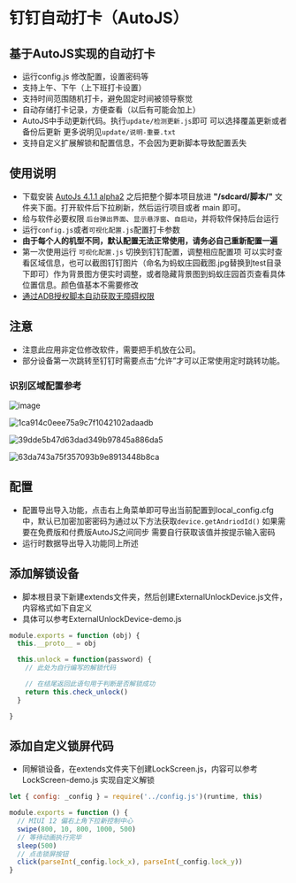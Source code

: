 # 钉钉自动打卡（AutoJS）


## 基于AutoJS实现的自动打卡

- 运行config.js 修改配置，设置密码等
- 支持上午、下午（上下班打卡设置）
- 支持时间范围随机打卡，避免固定时间被领导察觉
- 自动存储打卡记录，方便查看（以后有可能会加上）
- AutoJS中手动更新代码。执行`update/检测更新.js`即可 可以选择覆盖更新或者备份后更新 更多说明见`update/说明-重要.txt`
- 支持自定义扩展解锁和配置信息，不会因为更新脚本导致配置丢失


## 使用说明

- 下载安装 [AutoJs 4.1.1 alpha2](http://47.110.40.234/autojs/autojs-4.1.1-alpha2.apk) 之后把整个脚本项目放进 **"/sdcard/脚本/"** 文件夹下面。打开软件后下拉刷新，然后运行项目或者 main 即可。
- 给与软件必要权限 `后台弹出界面`、`显示悬浮窗`、`自启动`，并将软件保持后台运行
- 运行`config.js`或者`可视化配置.js`配置打卡参数
- **由于每个人的机型不同，默认配置无法正常使用，请务必自己重新配置一遍**
- 第一次使用运行 `可视化配置.js` 切换到钉钉配置，调整相应配置项 可以实时查看区域信息，也可以截图钉钉图片（命名为蚂蚁庄园截图.jpg替换到test目录下即可）作为背景图方便实时调整，或者隐藏背景图到蚂蚁庄园首页查看具体位置信息。颜色值基本不需要修改
- [通过ADB授权脚本自动获取无障碍权限](https://github.com/TonyJiangWJ/AutoScriptBase/blob/master/resources/doc/ADB%E6%8E%88%E6%9D%83%E8%84%9A%E6%9C%AC%E8%87%AA%E5%8A%A8%E5%BC%80%E5%90%AF%E6%97%A0%E9%9A%9C%E7%A2%8D%E6%9D%83%E9%99%90.md)

## 注意
- 注意此应用非定位修改软件，需要把手机放在公司。
- 部分设备第一次跳转至钉钉时需要点击“允许”才可以正常使用定时跳转功能。


### 识别区域配置参考
![image](https://user-images.githubusercontent.com/52860861/131608048-e9943819-fd41-48ae-9fb0-276e5791b4a3.png)

![1ca914c0eee75a9c7f1042102adaadb](https://user-images.githubusercontent.com/52860861/131608066-4b6a8b9d-8441-4405-8dd5-cd5ac1a64f37.jpg)

![39dde5b47d63dad349b97845a886da5](https://user-images.githubusercontent.com/52860861/131608129-f012f8de-d688-4ef7-902a-b75c6977da3b.jpg)

![63da743a75f357093b9e8913448b8ca](https://user-images.githubusercontent.com/52860861/131608200-64144058-bfe2-4ada-95ad-5966b86377c7.jpg)

## 配置

- 配置导出导入功能，点击右上角菜单即可导出当前配置到local_config.cfg中，默认已加密加密密码为通过以下方法获取`device.getAndriodId()` 如果需要在免费版和付费版AutoJS之间同步 需要自行获取该值并按提示输入密码
- 运行时数据导出导入功能同上所述

## 添加解锁设备

- 脚本根目录下新建extends文件夹，然后创建ExternalUnlockDevice.js文件，内容格式如下自定义
- 具体可以参考ExternalUnlockDevice-demo.js

```javascript
module.exports = function (obj) {
  this.__proto__ = obj

  this.unlock = function(password) {
    // 此处为自行编写的解锁代码

    // 在结尾返回此语句用于判断是否解锁成功
    return this.check_unlock()
  }

}
```

## 添加自定义锁屏代码

- 同解锁设备，在extends文件夹下创建LockScreen.js，内容可以参考LockScreen-demo.js 实现自定义解锁

```javascript
let { config: _config } = require('../config.js')(runtime, this)

module.exports = function () {
  // MIUI 12 偏右上角下拉新控制中心
  swipe(800, 10, 800, 1000, 500)
  // 等待动画执行完毕
  sleep(500)
  // 点击锁屏按钮
  click(parseInt(_config.lock_x), parseInt(_config.lock_y))
}
```
